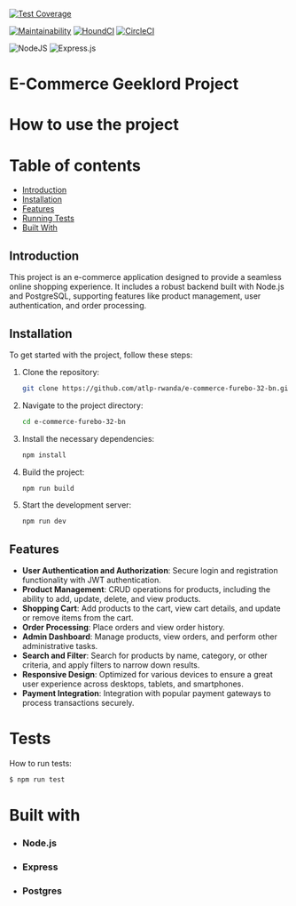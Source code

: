 [![Test Coverage](https://api.codeclimate.com/v1/badges/b8b4783a32fb76cb4953/test_coverage)](https://codeclimate.com/github/atlp-rwanda/e-commerce-furebo-32-bn/test_coverage)

[![Maintainability](https://api.codeclimate.com/v1/badges/b8b4783a32fb76cb4953/maintainability)](https://codeclimate.com/github/atlp-rwanda/e-commerce-furebo-32-bn/maintainability)
[![HoundCI](https://img.shields.io/badge/style-yellow?style=flat&logo=houndci&label=HoundCI)](https://houndci.com)
[![CircleCI](https://dl.circleci.com/status-badge/img/gh/atlp-rwanda/e-commerce-furebo-32-bn/tree/main.svg?style=svg)](https://dl.circleci.com/status-badge/redirect/gh/atlp-rwanda/e-commerce-furebo-32-bn/tree/main)

![NodeJS](https://img.shields.io/badge/node.js-6DA55F?style=for-the-badge&logo=node.js&logoColor=white) ![Express.js](https://img.shields.io/badge/express.js-%23404d59.svg?style=for-the-badge&logo=express&logoColor=%2361DAFB)

# E-Commerce Geeklord Project


# How to use the project



# Table of contents


- [Introduction](#introduction)
- [Installation](#installation)
- [Features](#features)
- [Running Tests](#running-tests)
- [Built With](#built-with)

## Introduction

This project is an e-commerce application designed to provide a seamless online shopping experience. It includes a robust backend built with Node.js and PostgreSQL, supporting features like product management, user authentication, and order processing.

## Installation

To get started with the project, follow these steps:

1. Clone the repository:

    ```bash
    git clone https://github.com/atlp-rwanda/e-commerce-furebo-32-bn.git
    ```

2. Navigate to the project directory:

    ```bash
    cd e-commerce-furebo-32-bn
    ```

3. Install the necessary dependencies:

    ```bash
    npm install
    ```

4. Build the project:

    ```bash
    npm run build
    ```

5. Start the development server:

    ```bash
    npm run dev
    ```

## Features

- **User Authentication and Authorization**: Secure login and registration functionality with JWT authentication.
- **Product Management**: CRUD operations for products, including the ability to add, update, delete, and view products.
- **Shopping Cart**: Add products to the cart, view cart details, and update or remove items from the cart.
- **Order Processing**: Place orders and view order history.
- **Admin Dashboard**: Manage products, view orders, and perform other administrative tasks.
- **Search and Filter**: Search for products by name, category, or other criteria, and apply filters to narrow down results.
- **Responsive Design**: Optimized for various devices to ensure a great user experience across desktops, tablets, and smartphones.
- **Payment Integration**: Integration with popular payment gateways to process transactions securely.

# Tests

How to run tests:

```bash
$ npm run test
```

# Built with

- ### Node.js
- ### Express
- ### Postgres
